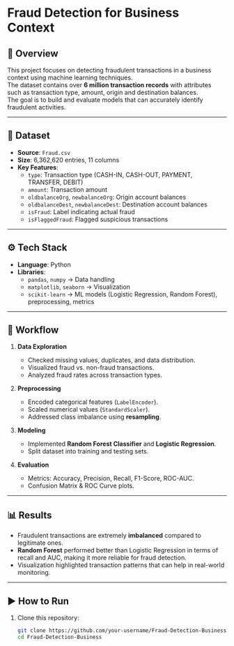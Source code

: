 # Fraud Detection for Business Context

## 📌 Overview
This project focuses on detecting fraudulent transactions in a business context using machine learning techniques.  
The dataset contains over **6 million transaction records** with attributes such as transaction type, amount, origin and destination balances.  
The goal is to build and evaluate models that can accurately identify fraudulent activities.

---

## 📂 Dataset
- **Source**: `Fraud.csv`
- **Size**: 6,362,620 entries, 11 columns
- **Key Features**:
  - `type`: Transaction type (CASH-IN, CASH-OUT, PAYMENT, TRANSFER, DEBIT)
  - `amount`: Transaction amount
  - `oldbalanceOrg`, `newbalanceOrg`: Origin account balances
  - `oldbalanceDest`, `newbalanceDest`: Destination account balances
  - `isFraud`: Label indicating actual fraud
  - `isFlaggedFraud`: Flagged suspicious transactions

---

## ⚙️ Tech Stack
- **Language**: Python  
- **Libraries**:
  - `pandas`, `numpy` → Data handling  
  - `matplotlib`, `seaborn` → Visualization  
  - `scikit-learn` → ML models (Logistic Regression, Random Forest), preprocessing, metrics  

---

## 🚀 Workflow
1. **Data Exploration**
   - Checked missing values, duplicates, and data distribution.
   - Visualized fraud vs. non-fraud transactions.
   - Analyzed fraud rates across transaction types.

2. **Preprocessing**
   - Encoded categorical features (`LabelEncoder`).
   - Scaled numerical values (`StandardScaler`).
   - Addressed class imbalance using **resampling**.

3. **Modeling**
   - Implemented **Random Forest Classifier** and **Logistic Regression**.
   - Split dataset into training and testing sets.

4. **Evaluation**
   - Metrics: Accuracy, Precision, Recall, F1-Score, ROC-AUC.
   - Confusion Matrix & ROC Curve plots.

---

## 📊 Results
- Fraudulent transactions are extremely **imbalanced** compared to legitimate ones.
- **Random Forest** performed better than Logistic Regression in terms of recall and AUC, making it more reliable for fraud detection.
- Visualization highlighted transaction patterns that can help in real-world monitoring.

---

## ▶️ How to Run
1. Clone this repository:
   ```bash
   git clone https://github.com/your-username/Fraud-Detection-Business.git
   cd Fraud-Detection-Business
